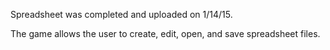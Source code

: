 Spreadsheet was completed and uploaded on 1/14/15.

The game allows the user to create, edit, open, and save spreadsheet files.
